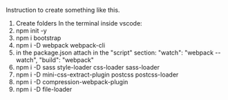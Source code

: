 Instruction to create something like this.

1. Create folders
In the terminal inside vscode:
2. npm init -y
3. npm i bootstrap
4. npm i -D webpack webpack-cli
5. in the package.json attach in the "script" section:
   "watch": "webpack --watch",
   "build": "webpack"
5. npm i -D sass style-loader css-loader sass-loader
6. npm i -D mini-css-extract-plugin postcss postcss-loader
7. npm i -D compression-webpack-plugin
8. npm i -D file-loader
